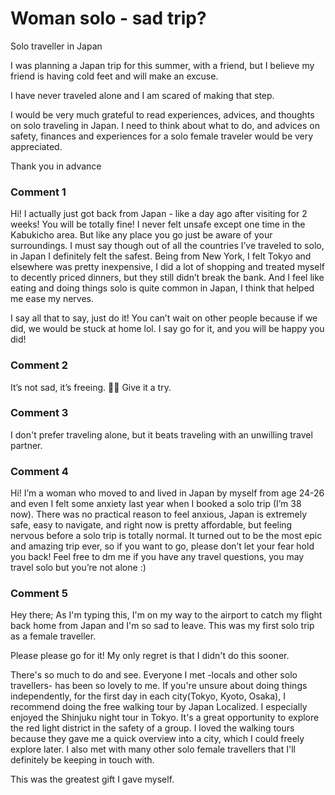 # Woman solo - sad trip?

Solo traveller in Japan

I was planning a Japan trip for this summer, with a friend, but I believe my friend is having cold feet and will make an excuse.

I have never traveled alone and I am scared of making that step.

I would be very much grateful to read experiences, advices, and thoughts on solo traveling in Japan. I need to think about what to do, and advices on safety, finances and experiences for a solo female traveler would be very appreciated. 

Thank you in advance

### Comment 1

Hi! I actually just got back from Japan - like a day ago after visiting for 2 weeks!
You will be totally fine! I never felt unsafe except one time in the Kabukicho area. But like any place you go just be aware of your surroundings. I must say though out of all the countries I’ve traveled to solo, in Japan I definitely felt the safest. Being from New York, I felt Tokyo and elsewhere was pretty inexpensive, I did a lot of shopping and treated myself to decently priced dinners, but they still didn’t break the bank. And I feel like eating and doing things solo is quite common in Japan, I think that helped me ease my nerves.

I say all that to say, just do it! You can’t wait on other people because if we did, we would be stuck at home lol. I say go for it, and you will be happy you did!

### Comment 2

It’s not sad, it’s freeing. 🫶🏻 Give it a try. 

### Comment 3

I don't prefer traveling alone, but it beats traveling with an unwilling travel partner.

### Comment 4

Hi! I’m a woman who moved to and lived in Japan by myself from age 24-26 and even I felt some anxiety last year when I booked a solo trip (I’m 38 now). There was no practical reason to feel anxious, Japan is extremely safe, easy to navigate, and right now is pretty affordable, but feeling nervous before a solo trip is totally normal. It turned out to be the most epic and amazing trip ever, so if you want to go, please don’t let your fear hold you back! Feel free to dm me if you have any travel questions, you may travel solo but you’re not alone :)

### Comment 5

Hey there; As I'm typing this, I'm on my way to the airport to catch my flight back home from Japan and I'm so sad to leave. This was my first solo trip as a female traveller.

Please please go for it! My only regret is that I didn't do this sooner. 

There's so much to do and see. Everyone I met -locals and other solo travellers- has been so lovely to me. If you're unsure about doing things independently, for the first day in each city(Tokyo, Kyoto, Osaka), I recommend doing the free walking tour by Japan Localized. I especially enjoyed the Shinjuku night tour in Tokyo. It's a great opportunity to explore the red light district in the safety of a group. I loved the walking tours because they gave me a quick overview into a city, which I could freely explore later. I also met with many other solo female travellers that I'll definitely be keeping in touch with. 

This was the greatest gift I gave myself.

